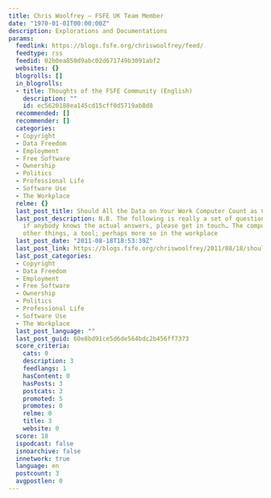 ```yaml
---
title: Chris Woolfrey — FSFE UK Team Member
date: "1970-01-01T00:00:00Z"
description: Explorations and Documentations
params:
  feedlink: https://blogs.fsfe.org/chriswoolfrey/feed/
  feedtype: rss
  feedid: 02b0ea850d9abc02d671749b3091abf2
  websites: {}
  blogrolls: []
  in_blogrolls:
  - title: Thoughts of the FSFE Community (English)
    description: ""
    id: ec5620188ea145cd15cff0d5719ab8d8
  recommended: []
  recommender: []
  categories:
  - Copyright
  - Data Freedom
  - Employment
  - Free Software
  - Ownership
  - Politics
  - Professional Life
  - Software Use
  - The Workplace
  relme: {}
  last_post_title: Should All the Data on Your Work Computer Count as Company Data?
  last_post_description: N.B. The following is really a set of questions than answers;
    if anybody knows the actual answers, please get in touch… The computer is, among
    other things, a tool; perhaps more so in the workplace
  last_post_date: "2011-08-18T18:53:39Z"
  last_post_link: https://blogs.fsfe.org/chriswoolfrey/2011/08/18/should-all-the-data-on-your-work-computer-count-as-company-data/
  last_post_categories:
  - Copyright
  - Data Freedom
  - Employment
  - Free Software
  - Ownership
  - Politics
  - Professional Life
  - Software Use
  - The Workplace
  last_post_language: ""
  last_post_guid: 60e8bd91ce5d6de564bdc2b456ff7373
  score_criteria:
    cats: 0
    description: 3
    feedlangs: 1
    hasContent: 0
    hasPosts: 3
    postcats: 3
    promoted: 5
    promotes: 0
    relme: 0
    title: 3
    website: 0
  score: 18
  ispodcast: false
  isnoarchive: false
  innetwork: true
  language: en
  postcount: 3
  avgpostlen: 0
---
```

